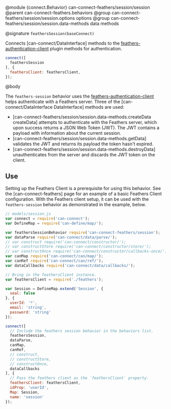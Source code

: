 @module {connect.Behavior} can-connect-feathers/session/session
@parent can-connect-feathers.behaviors
@group can-connect-feathers/session/session.options options
@group can-connect-feathers/session/session.data-methods data methods

@signature `feathersSession(baseConnect)`

Connects [can-connect/DataInterface] methods to the [feathers-authentication-client](https://github.com/feathersjs/feathers-authentication-client) plugin methods for authentication.

```js
connect([
  feathersSession
], {
  feathersClient: feathersClient,
});
``` 

@body

The `feathers-session` behavior uses the [feathers-authentication-client](https://github.com/feathersjs/feathers-authentication-client) helps authenticate with a Feathers server.  Three of the [can-connect/DataInterface DataInterface] methods are used:

 - [can-connect-feathers/session/session.data-methods.createData createData] attempts to authenticate with the Feathers server, which upon success returns a JSON Web Token (JWT).  The JWT contains a payload with information about the current session.
 - [can-connect-feathers/session/session.data-methods.getData] validates the JWT and returns its payload the token hasn't expired.
 - [can-connect-feathers/session/session.data-methods.destroyData] unauthenticates from the server and discards the JWT token on the client.

## Use

Setting up the Feathers Client is a prerequisite for using this behavior.  See the [can-connect-feathers] page for an example of a basic Feathers Client configuration.  With the Feathers client setup, it can be used with the `feathers-session` behavior as demonstrated in the example, below.

```js
// models/session.js
var connect = require('can-connect');
var DefineMap = require('can-define/map/');

var feathersSessionBehavior require('can-connect-feathers/session');
var dataParse require('can-connect/data/parse/');
// var construct require('can-connect/constructor/');
// var constructStore require('can-connect/constructor/store/');
// var constructOnce require('can-connect/constructor/callbacks-once/');
var canMap require('can-connect/can/map/');
var canRef require('can-connect/can/ref/');
var dataCallbacks require('can-connect/data/callbacks/');

// Bring in the feathersClient instance.
var feathersClient = require('./feathers');

var Session = DefineMap.extend('Session', {
  seal: false
}, {
  userId: '*',
  email: 'string',
  password: 'string'
});

connect([
  // Include the feathers session behavior in the behaviors list.
  feathersSession,
  dataParse,
  canMap,
  canRef,
  // construct,
  // constructStore,
  // constructOnce,
  dataCallbacks
], {
  // Pass the feathers client as the `feathersClient` property.
  feathersClient: feathersClient,
  idProp: 'userId',
  Map: Session,
  name: 'session'
});
```